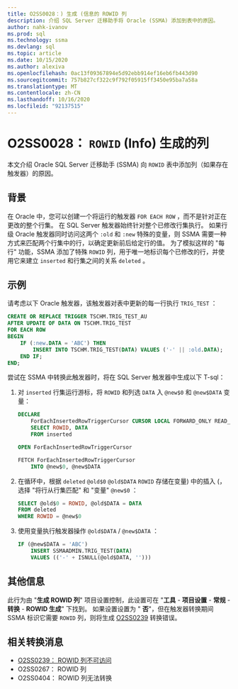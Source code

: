 ```yaml
---
title: O2SS0028：) 生成 (信息的 ROWID 列
description: 介绍 SQL Server 迁移助手将 Oracle (SSMA) 添加到表中的原因。
author: nahk-ivanov
ms.prod: sql
ms.technology: ssma
ms.devlang: sql
ms.topic: article
ms.date: 10/15/2020
ms.author: alexiva
ms.openlocfilehash: 0ac13f09367894e5d92ebb914ef16eb6fb443d90
ms.sourcegitcommit: 757b827cf322c9f792f05915ff3450e95ba7a58a
ms.translationtype: MT
ms.contentlocale: zh-CN
ms.lasthandoff: 10/16/2020
ms.locfileid: "92137515"
---
```

# <a name="o2ss0028-rowid-column-generated-info"></a>O2SS0028： `ROWID` (Info) 生成的列

本文介绍 Oracle SQL Server 迁移助手 (SSMA) 向 `ROWID` 表中添加列（如果存在触发器）的原因。

## <a name="background"></a>背景

在 Oracle 中，您可以创建一个将运行的触发器 `FOR EACH ROW` ，而不是针对正在更改的整个行集。 在 SQL Server 触发器始终针对整个已修改行集执行。 如果行级 Oracle 触发器同时访问这两个 `:old` 和 `:new` 特殊的变量，则 SSMA 需要一种方式来匹配两个行集中的行，以确定更新前后给定行的值。 为了模拟这样的 "每行" 功能，SSMA 添加了特殊 `ROWID` 列，用于唯一地标识每个已修改的行，并使用它来建立 `inserted` 和行集之间的关系 `deleted` 。

## <a name="example"></a>示例

请考虑以下 Oracle 触发器，该触发器对表中更新的每一行执行 `TRIG_TEST` ：

```sql
CREATE OR REPLACE TRIGGER TSCHM.TRIG_TEST_AU
AFTER UPDATE OF DATA ON TSCHM.TRIG_TEST
FOR EACH ROW
BEGIN
    IF (:new.DATA = 'ABC') THEN
        INSERT INTO TSCHM.TRIG_TEST(DATA) VALUES ('-' || :old.DATA);
    END IF;
END;
```

尝试在 SSMA 中转换此触发器时，将在 SQL Server 触发器中生成以下 T-sql：

1) 对 `inserted` 行集运行游标，将 `ROWID` 和列选 `DATA` 入 `@new$0` 和 `@new$DATA` 变量：

    ```sql
    DECLARE
        ForEachInsertedRowTriggerCursor CURSOR LOCAL FORWARD_ONLY READ_ONLY FOR
        SELECT ROWID, DATA
        FROM inserted

    OPEN ForEachInsertedRowTriggerCursor

    FETCH ForEachInsertedRowTriggerCursor
        INTO @new$0, @new$DATA
    ```

2) 在循环中，根据 `deleted` `@old$0` `@old$DATA` `ROWID` 存储在变量) 中的插入 (，选择 "将行从行集匹配" 和 "变量" `@new$0` ：

    ```sql
    SELECT @old$0 = ROWID, @old$DATA = DATA
    FROM deleted
    WHERE ROWID = @new$0
    ```

3) 使用变量执行触发器操作 `@old$DATA` / `@new$DATA` ：

    ```sql
    IF (@new$DATA = 'ABC')
        INSERT SSMAADMIN.TRIG_TEST(DATA)
        VALUES (('-' + ISNULL(@old$DATA, '')))
    ```

## <a name="additional-information"></a>其他信息

此行为由 "**生成 ROWID 列**" 项目设置控制，此设置可在 "**工具**  -  **项目设置**  -  **常规**  -  **转换**  -  **ROWID 生成**" 下找到。 如果设置设置为 " **否**"，但在触发器转换期间 SSMA 标识它需要 `ROWID` 列，则将生成 [O2SS0239](o2ss0239.md) 转换错误。

## <a name="related-conversion-messages"></a>相关转换消息

* [O2SS0239： ROWID 列不可访问](o2ss0239.md)
* O2SS0267： ROWID 列
* O2SS0404： ROWID 列无法转换
